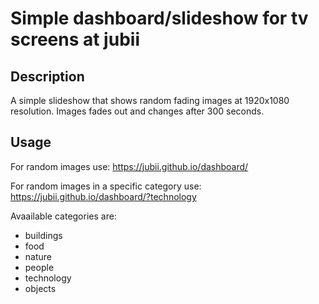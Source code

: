 # Simple dashboard/slideshow for tv screens at jubii

## Description

A simple slideshow that shows random fading images at 1920x1080 resolution. Images fades out and changes after 300 seconds.

## Usage

For random images use: https://jubii.github.io/dashboard/

For random images in a specific category use: https://jubii.github.io/dashboard/?technology

Avaailable categories are:

* buildings
* food
* nature
* people
* technology
* objects
